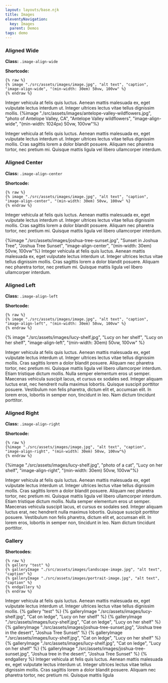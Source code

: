 ```yaml
---
layout: layouts/base.njk
title: Images
eleventyNavigation:
  key: Images
  parent: Demos
tags: demo
---
```



### Aligned Wide

**Class:** `.image-align-wide`

**Shortcode:**

```liquid
{% raw %}
{% image "./src/assets/images/image.jpg", "alt text", "caption", "image-align-wide", "(min-width: 30em) 50vw, 100vw" %}
{% endraw %}
```

Integer vehicula at felis quis luctus. Aenean mattis malesuada ex, eget vulputate lectus interdum ut. Integer ultrices lectus vitae tellus dignissim mollis.
{%image "./src/assets/images/antelope-valley-wildflowers.jpg", "photo of Antelope Valley, CA", "Antelope Valley wildflowers", "image-align-wide", "(min-width: 1024px) 50vw, 100vw"%}

Integer vehicula at felis quis luctus. Aenean mattis malesuada ex, eget vulputate lectus interdum ut. Integer ultrices lectus vitae tellus dignissim mollis. Cras sagittis lorem a dolor blandit posuere. Aliquam nec pharetra tortor, nec pretium mi. Quisque mattis ligula vel libero ullamcorper interdum.

### Aligned Center

**Class:** `.image-align-center`

**Shortcode:**

```liquid
{% raw %}
{% image "./src/assets/images/image.jpg", "alt text", "caption", "image-align-center", "(min-width: 30em) 50vw, 100vw" %}
{% endraw %}
```

Integer vehicula at felis quis luctus. Aenean mattis malesuada ex, eget vulputate lectus interdum ut. Integer ultrices lectus vitae tellus dignissim mollis. Cras sagittis lorem a dolor blandit posuere. Aliquam nec pharetra tortor, nec pretium mi. Quisque mattis ligula vel libero ullamcorper interdum.

{%image "./src/assets/images/joshua-tree-sunset.jpg", "Sunset in Joshua Tree", "Joshua Tree Sunset", "image-align-center", "(min-width: 30em) 50vw, 100vw"%}
Integer vehicula at felis quis luctus. Aenean mattis malesuada ex, eget vulputate lectus interdum ut. Integer ultrices lectus vitae tellus dignissim mollis. Cras sagittis lorem a dolor blandit posuere. Aliquam nec pharetra tortor, nec pretium mi. Quisque mattis ligula vel libero ullamcorper interdum.

### Aligned Left

**Class:** `.image-align-left`

**Shortcode:**

```liquid
{% raw %}
{% image "./src/assets/images/image.jpg", "alt text", "caption", "image-align-left", "(min-width: 30em) 50vw, 100vw" %}
{% endraw %}
```

{% image "./src/assets/images/lucy-shelf.jpg", "Lucy on her shelf", "Lucy on her shelf", "image-align-left", "(min-width: 30em) 50vw, 100vw" %}

Integer vehicula at felis quis luctus. Aenean mattis malesuada ex, eget vulputate lectus interdum ut. Integer ultrices lectus vitae tellus dignissim mollis. Cras sagittis lorem a dolor blandit posuere. Aliquam nec pharetra tortor, nec pretium mi. Quisque mattis ligula vel libero ullamcorper interdum. Etiam tristique dictum mollis. Nulla semper elementum eros ut semper. Maecenas vehicula suscipit lacus, et cursus ex sodales sed. Integer aliquam luctus erat, nec hendrerit nulla maximus lobortis. Quisque suscipit porttitor posuere. Vestibulum non felis pharetra, dictum elit et, accumsan elit. In lorem eros, lobortis in semper non, tincidunt in leo. Nam dictum tincidunt porttitor.

### Aligned Right

**Class:** `.image-align-right`

**Shortcode:**

```liquid
{% raw %}
{%image "./src/assets/images/image.jpg", "alt text", "caption", "image-align-right", "(min-width: 30em) 50vw, 100vw"%}
{% endraw %}
```

{%image "./src/assets/images/lucy-shelf.jpg", "photo of a cat", "Lucy on her shelf", "image-align-right", "(min-width: 30em) 50vw, 100vw"%}

Integer vehicula at felis quis luctus. Aenean mattis malesuada ex, eget vulputate lectus interdum ut. Integer ultrices lectus vitae tellus dignissim mollis. Cras sagittis lorem a dolor blandit posuere. Aliquam nec pharetra tortor, nec pretium mi. Quisque mattis ligula vel libero ullamcorper interdum. Etiam tristique dictum mollis. Nulla semper elementum eros ut semper. Maecenas vehicula suscipit lacus, et cursus ex sodales sed. Integer aliquam luctus erat, nec hendrerit nulla maximus lobortis. Quisque suscipit porttitor posuere. Vestibulum non felis pharetra, dictum elit et, accumsan elit. In lorem eros, lobortis in semper non, tincidunt in leo. Nam dictum tincidunt porttitor.

### Gallery

**Shortcodes:**

```liquid
{% raw %}
{% gallery "test" %}
{% galleryImage "./src/assets/images/landscape-image.jpg", "alt text", "caption" %}
{% galleryImage "./src/assets/images/portrait-image.jpg", "alt text", "caption" %}
{% endgallery %}
{% endraw %}
```

Integer vehicula at felis quis luctus. Aenean mattis malesuada ex, eget vulputate lectus interdum ut. Integer ultrices lectus vitae tellus dignissim mollis.
{% gallery "test" %}
{% galleryImage "./src/assets/images/lucy-shelf.jpg", "Cat on ledge", "Lucy on her shelf" %}
{% galleryImage "./src/assets/images/lucy-shelf.jpg", "Cat on ledge", "Lucy on her shelf" %}
{% galleryImage "./src/assets/images/joshua-tree-sunset.jpg", "Joshua tree in the desert", "Joshua Tree Sunset" %}
{% galleryImage "./src/assets/images/lucy-shelf.jpg", "Cat on ledge", "Lucy on her shelf" %}
{% galleryImage "./src/assets/images/lucy-shelf.jpg", "Cat on ledge", "Lucy on her shelf" %}
{% galleryImage "./src/assets/images/joshua-tree-sunset.jpg", "Joshua tree in the desert", "Joshua Tree Sunset" %}
{% endgallery %}
Integer vehicula at felis quis luctus. Aenean mattis malesuada ex, eget vulputate lectus interdum ut. Integer ultrices lectus vitae tellus dignissim mollis. Cras sagittis lorem a dolor blandit posuere. Aliquam nec pharetra tortor, nec pretium mi. Quisque mattis ligula
